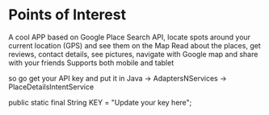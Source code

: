 # Points of Interest
A cool APP based on Google Place Search API, locate spots around your current location (GPS) and see them on the Map
Read about the places, get reviews, contact details, see pictures, navigate with Google map and share with your friends
Supports both mobile and tablet

so go get your API key and put it in Java -> AdaptersNServices -> PlaceDetailsIntentService

public static final String KEY = "Update your key here";


